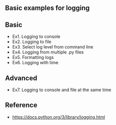 Basic examples for logging
--
## Basic
- Ex1. Logging to console
- Ex2. Logging to file
- Ex3. Select log level from command line
- Ex4. Logging from multiple .py files
- Ex5. Formatting logs
- Ex6. Logging with time
## Advanced
- Ex7. Logging to console and file at the same time
## Reference
- https://docs.python.org/3/library/logging.html
